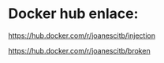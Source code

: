 # Docker hub enlace:

https://hub.docker.com/r/joanescitb/injection

https://hub.docker.com/r/joanescitb/broken
